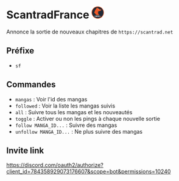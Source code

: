 # ScantradFrance <img src="icon.jpg" alt="Scantrad France logo" width="32">
Annonce la sortie de nouveaux chapitres de `https://scantrad.net`

## Préfixe
- `sf`

## Commandes
- `mangas` : Voir l'id des mangas
- `followed` : Voir la liste les mangas suivis
- `all` : Suivre tous les mangas et les nouveautés
- `toggle` : Activer ou non les pings à chaque nouvelle sortie
- `follow MANGA_ID...` : Suivre des mangas
- `unfollow MANGA_ID...` : Ne plus suivre des mangas

## Invite link
https://discord.com/oauth2/authorize?client_id=784358929073176607&scope=bot&permissions=10240
